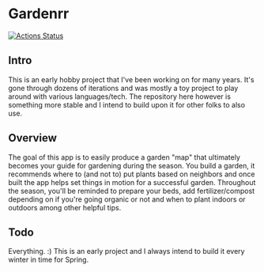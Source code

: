 # Gardenrr

[![Actions Status](https://github.com/leemac/gardenrr/workflows/build-main/badge.svg)](https://github.com/leemac/gardenrr/actions)

## Intro

This is an early hobby project that I've been working on for many years. It's gone through dozens of iterations and was mostly a toy project to play around with various languages/tech. The repository here however is something more stable and I intend to build upon it for other folks to also use.

## Overview

The goal of this app is to easily produce a garden "map" that ultimately becomes your guide for gardening during the season. You build a garden, it recommends where to (and not to) put plants based on neighbors and once built the app helps set things in motion for a successful garden. Throughout the season, you'll be reminded to prepare your beds, add fertilizer/compost depending on if you're going organic or not and when to plant indoors or outdoors among other helpful tips.

## Todo

Everything. :) This is an early project and I always intend to build it every winter in time for Spring.
